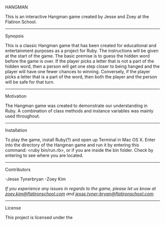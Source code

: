 HANGMAN

This is an interactive Hangman game created by Jesse and Zoey at the Flatiron School. 

-------------

Synopsis

This is a classic Hangman game that has been created for educational and entertainment purposes as a project for Ruby. The instructions will be given at the start of the game. The basic premise is to guess the hidden word before the game is over. If the player picks a letter that is not a part of the hidden word, then a person will get one step closer to being hanged and the player will have one fewer chances to winning. Conversely, if the player picks a letter that is a part of the word, then both the player and the person will be safe for that turn. 

-------------

Motivation

The Hangman game was created to demonstrate our understanding in Ruby. A combination of class methods and instance variables was mainly used throughout.

-------------

Installation

To play the game, install Ruby(?) and open up Terminal in Mac OS X. Enter into the directory of the Hangman game and run it by entering this command: <ruby bin/run.rb>, or <ruby run.rb> if you are inside the bin folder. Check by entering <pwd> to see where you are located.

-------------

Contributors

-Jesse Tynerbryan
-Zoey Kim

*If you experience any issues in regards to the game, please let us know at zoey.kim@flatironschool.com and jesse.tyner-bryan@flatironschool.com.*

-------------

License

This project is licensed under the 

